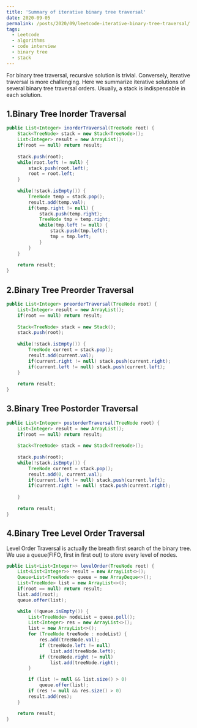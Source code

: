 ```yaml
---
title: 'Summary of iterative binary tree traversal'
date: 2020-09-05
permalink: /posts/2020/09/leetcode-iterative-binary-tree-traversal/
tags:
  - Leetcode
  - algorithms
  - code interview
  - binary tree  
  - stack  
---
```


For binary tree traversal, recursive solution is trivial. Conversely, iterative traversal is more challenging.
Here we summarize iterative solutions of several binary tree traversal orders. Usually, a stack is indispensable in each solution.

## 1.Binary Tree Inorder Traversal 
```java
public List<Integer> inorderTraversal(TreeNode root) {
    Stack<TreeNode> stack = new Stack<TreeNode>();
    List<Integer> result = new ArrayList();
    if(root == null) return result;
    
    stack.push(root);
    while(root.left != null) {
        stack.push(root.left);
        root = root.left;
    }
    
    while(!stack.isEmpty()) {
        TreeNode temp = stack.pop();
        result.add(temp.val);
        if(temp.right != null) {
            stack.push(temp.right);
            TreeNode tmp = temp.right;
            while(tmp.left != null) {
                stack.push(tmp.left);
                tmp = tmp.left;
            }
        }
    }
    
    return result;
}
```
## 2.Binary Tree Preorder Traversal
```java
public List<Integer> preorderTraversal(TreeNode root) {
    List<Integer> result = new ArrayList();
    if(root == null) return result;
    
    Stack<TreeNode> stack = new Stack();
    stack.push(root);
    
    while(!stack.isEmpty()) {
        TreeNode current = stack.pop();
        result.add(current.val);
        if(current.right != null) stack.push(current.right);
        if(current.left != null) stack.push(current.left);
    }
    
    return result;
}
```

## 3.Binary Tree Postorder Traversal
```java
public List<Integer> postorderTraversal(TreeNode root) {
    List<Integer> result = new ArrayList();
    if(root == null) return result;
    
    Stack<TreeNode> stack = new Stack<TreeNode>();
    
    stack.push(root);
    while(!stack.isEmpty()) {
        TreeNode current = stack.pop();
        result.add(0, current.val);
        if(current.left != null) stack.push(current.left);
        if(current.right != null) stack.push(current.right);
        
    }
    
    return result;
}
```

## 4.Binary Tree Level Order Traversal
Level Order Traversal is actually the breath first search of the binary tree. We use a queue(FIFO, first in first out) to store every level of nodes.
```java
public List<List<Integer>> levelOrder(TreeNode root) {
    List<List<Integer>> result = new ArrayList<>();
    Queue<List<TreeNode>> queue = new ArrayDeque<>();
    List<TreeNode> list = new ArrayList<>();
    if(root == null) return result;
    list.add(root);
    queue.offer(list);

    while (!queue.isEmpty()) {
        List<TreeNode> nodeList = queue.poll();
        List<Integer> res = new ArrayList<>();
        list = new ArrayList<>();
        for (TreeNode treeNode : nodeList) {
            res.add(treeNode.val);
            if (treeNode.left != null)
                list.add(treeNode.left);
            if (treeNode.right != null)
                list.add(treeNode.right);
        }

        if (list != null && list.size() > 0)
            queue.offer(list);
        if (res != null && res.size() > 0)
        result.add(res);
    }

    return result;
}
```
